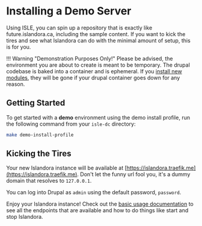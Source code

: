 # Installing a Demo Server

Using ISLE, you can spin up a repository that is exactly like future.islandora.ca, including the sample content. If you want to kick the tires and see what Islandora can do with the minimal amount of setup, this is for you.

!!! Warning "Demonstration Purposes Only!"
    Please be advised, the environment you are about to create is meant to be temporary. The drupal codebase is baked into a container and is ephemeral.  If you [install new modules](../docker-maintain-drupal/), they will be gone if your drupal container goes down for any reason.

## Getting Started

To get started with a **demo** environment using the demo install profile, run the following command from your `isle-dc` directory:

```bash
make demo-install-profile
```

## Kicking the Tires

Your new Islandora instance will be available at [https://islandora.traefik.me](https://islandora.traefik.me). Don't let the
funny url fool you, it's a dummy domain that resolves to `127.0.0.1`.

You can log into Drupal as `admin` using the default password, `password`.

Enjoy your Islandora instance!  Check out the [basic usage documentation](../docker-basic-usage) to see
all the endpoints that are available and how to do things like start and stop Islandora.
